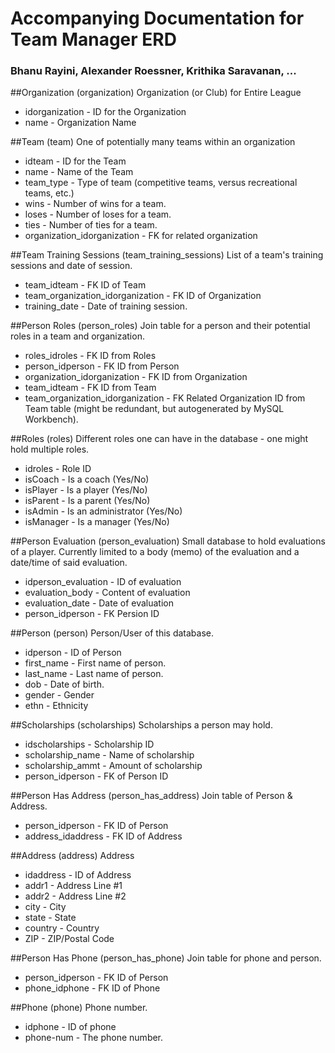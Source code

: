 # Accompanying Documentation for Team Manager ERD
### Bhanu Rayini, Alexander Roessner, Krithika Saravanan, ...

##Organization (organization)
Organization (or Club) for Entire League
* idorganization - ID for the Organization
* name - Organization Name

##Team (team)
One of potentially many teams within an organization
* idteam - ID for the Team
* name - Name of the Team
* team_type - Type of team (competitive teams, versus recreational teams, etc.)
* wins - Number of wins for a team.
* loses - Number of loses for a team.
* ties - Number of ties for a team.
* organization_idorganization - FK for related organization

##Team Training Sessions (team_training_sessions)
List of a team's training sessions and date of session.
* team_idteam - FK ID of Team
* team_organization_idorganization - FK ID of Organization
* training_date - Date of training session.

##Person Roles (person_roles)
Join table for a person and their potential roles in a team and organization.
* roles_idroles - FK ID from Roles
* person_idperson - FK ID from Person
* organization_idorganization - FK ID from Organization
* team_idteam - FK ID from Team
* team_organization_idorganization - FK Related Organization ID from Team table (might be redundant, but autogenerated by MySQL Workbench).

##Roles (roles)
Different roles one can have in the database - one might hold multiple roles.
* idroles - Role ID
* isCoach - Is a coach (Yes/No)
* isPlayer - Is a player (Yes/No)
* isParent - Is a parent (Yes/No)
* isAdmin - Is an administrator (Yes/No)
* isManager - Is a manager (Yes/No)

##Person Evaluation (person_evaluation)
Small database to hold evaluations of a player. Currently limited to a body (memo) of the evaluation and a date/time of said evaluation.
* idperson_evaluation - ID of evaluation
* evaluation_body - Content of evaluation
* evaluation_date - Date of evaluation
* person_idperson - FK Persion ID

##Person (person)
Person/User of this database.
* idperson - ID of Person
* first_name - First name of person.
* last_name - Last name of person.
* dob - Date of birth.
* gender - Gender
* ethn - Ethnicity

##Scholarships (scholarships)
Scholarships a person may hold.
* idscholarships - Scholarship ID
* scholarship_name - Name of scholarship
* scholarship_ammt - Amount of scholarship
* person_idperson - FK of Person ID

##Person Has Address (person_has_address)
Join table of Person & Address.
* person_idperson - FK ID of Person
* address_idaddress - FK ID of Address

##Address (address)
Address
* idaddress - ID of Address
* addr1 - Address Line #1
* addr2 - Address Line #2
* city - City
* state - State
* country - Country
* ZIP - ZIP/Postal Code

##Person Has Phone (person_has_phone)
Join table for phone and person.
* person_idperson - FK ID of Person
* phone_idphone - FK ID of Phone

##Phone (phone)
Phone number.
* idphone - ID of phone
* phone-num - The phone number.
